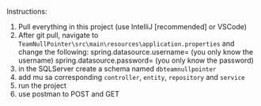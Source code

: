 Instructions:

1. Pull everything in this project (use IntelliJ [recommended] or VSCode)
2. After git pull, navigate to `TeamNullPointer\src\main\resources\application.properties` and change the following: 
  spring.datasource.username= (you only know the username)
  spring.datasource.password= (you only know the password)
3. in the SQLServer create a schema named `dbteamnullpointer`
4. add mu sa corresponding `controller`, `entity`, `repository` and `service`
5. run the project
6. use postman to POST and GET

